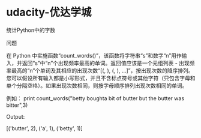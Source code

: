 # udacity-优达学城

统计Python中的字数

问题

在 Python 中实施函数“count_words()”，该函数将字符串“s”和数字“n”用作输入，并返回“s”中“n”个出现频率最高的单词。返回值应该是一个元组列表 - 出现频率最高的“n”个单词及其相应的出现次数“[(, ), (, ), ...]”，按出现次数的降序排列。
您可以假设所有输入都是小写形式，并且不含标点符号或其他字符（只包含字母和单个分隔空格）。如果出现次数相同，则按字母顺序排列出现次数相同的单词。

例如：
print count_words("betty boughta bit of butter but the butter was bitter",3)

Output:

[('butter', 2), ('a', 1), ('betty', 1)]